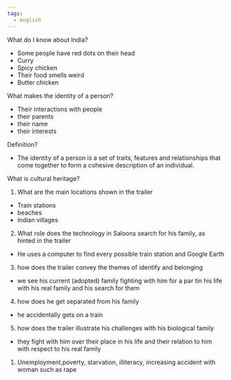 ```yaml
---
tags:
  - english
---
```

What do I know about India?
- Some people have red dots on their head
- Curry
- Spicy chicken
- Their food smells weird
- Butter chicken

What makes the identity of a person?
- Their interactions with people
- their parents
- their name
- their interests

Definition?
 - The identity of a person is a set of traits, features and relationships that come together to form a cohesive description of an individual.

What is cultural heritage? 





1. What are the main locations shown in the trailer
- Train stations
- beaches
- Indian villages

2. What role does the technology in Saloons search for his family, as hinted in the trailer
- He uses a computer to find every possible train station and Google Earth

3. how does the trailer convey the themes of identify and belonging
- we see his current (adopted) family fighting with him for a par tin his life with his real family and his search for them

4. how does he get separated from his family 
- he accidentally gets on a train 

5. how does the trailer illustrate his challenges with his biological family 
- they fight with him over their place in his life and their relation to him with respect to his real family



1. Unemployment,poverty, starvation, illiteracy, increasing accident with woman such as rape

